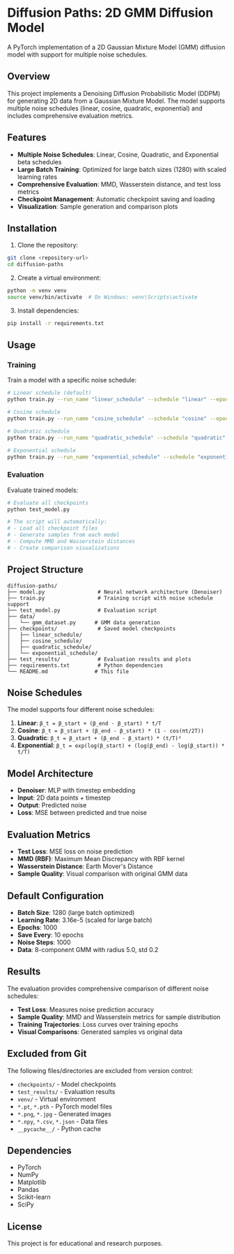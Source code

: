# Diffusion Paths: 2D GMM Diffusion Model

A PyTorch implementation of a 2D Gaussian Mixture Model (GMM) diffusion model with support for multiple noise schedules.

## Overview

This project implements a Denoising Diffusion Probabilistic Model (DDPM) for generating 2D data from a Gaussian Mixture Model. The model supports multiple noise schedules (linear, cosine, quadratic, exponential) and includes comprehensive evaluation metrics.

## Features

- **Multiple Noise Schedules**: Linear, Cosine, Quadratic, and Exponential beta schedules
- **Large Batch Training**: Optimized for large batch sizes (1280) with scaled learning rates
- **Comprehensive Evaluation**: MMD, Wasserstein distance, and test loss metrics
- **Checkpoint Management**: Automatic checkpoint saving and loading
- **Visualization**: Sample generation and comparison plots

## Installation

1. Clone the repository:
```bash
git clone <repository-url>
cd diffusion-paths
```

2. Create a virtual environment:
```bash
python -m venv venv
source venv/bin/activate  # On Windows: venv\Scripts\activate
```

3. Install dependencies:
```bash
pip install -r requirements.txt
```

## Usage

### Training

Train a model with a specific noise schedule:

```bash
# Linear schedule (default)
python train.py --run_name "linear_schedule" --schedule "linear" --epochs 1000 --save_every 10

# Cosine schedule
python train.py --run_name "cosine_schedule" --schedule "cosine" --epochs 1000 --save_every 10

# Quadratic schedule
python train.py --run_name "quadratic_schedule" --schedule "quadratic" --epochs 1000 --save_every 10

# Exponential schedule
python train.py --run_name "exponential_schedule" --schedule "exponential" --epochs 1000 --save_every 10
```

### Evaluation

Evaluate trained models:

```bash
# Evaluate all checkpoints
python test_model.py

# The script will automatically:
# - Load all checkpoint files
# - Generate samples from each model
# - Compute MMD and Wasserstein distances
# - Create comparison visualizations
```

## Project Structure

```
diffusion-paths/
├── model.py                 # Neural network architecture (Denoiser)
├── train.py                 # Training script with noise schedule support
├── test_model.py            # Evaluation script
├── data/
│   └── gmm_dataset.py      # GMM data generation
├── checkpoints/             # Saved model checkpoints
│   ├── linear_schedule/
│   ├── cosine_schedule/
│   ├── quadratic_schedule/
│   └── exponential_schedule/
├── test_results/            # Evaluation results and plots
├── requirements.txt         # Python dependencies
└── README.md               # This file
```

## Noise Schedules

The model supports four different noise schedules:

1. **Linear**: `β_t = β_start + (β_end - β_start) * t/T`
2. **Cosine**: `β_t = β_start + (β_end - β_start) * (1 - cos(πt/2T))`
3. **Quadratic**: `β_t = β_start + (β_end - β_start) * (t/T)²`
4. **Exponential**: `β_t = exp(log(β_start) + (log(β_end) - log(β_start)) * t/T)`

## Model Architecture

- **Denoiser**: MLP with timestep embedding
- **Input**: 2D data points + timestep
- **Output**: Predicted noise
- **Loss**: MSE between predicted and true noise

## Evaluation Metrics

- **Test Loss**: MSE loss on noise prediction
- **MMD (RBF)**: Maximum Mean Discrepancy with RBF kernel
- **Wasserstein Distance**: Earth Mover's Distance
- **Sample Quality**: Visual comparison with original GMM data

## Default Configuration

- **Batch Size**: 1280 (large batch optimized)
- **Learning Rate**: 3.16e-5 (scaled for large batch)
- **Epochs**: 1000
- **Save Every**: 10 epochs
- **Noise Steps**: 1000
- **Data**: 8-component GMM with radius 5.0, std 0.2

## Results

The evaluation provides comprehensive comparison of different noise schedules:

- **Test Loss**: Measures noise prediction accuracy
- **Sample Quality**: MMD and Wasserstein metrics for sample distribution
- **Training Trajectories**: Loss curves over training epochs
- **Visual Comparisons**: Generated samples vs original data

## Excluded from Git

The following files/directories are excluded from version control:
- `checkpoints/` - Model checkpoints
- `test_results/` - Evaluation results
- `venv/` - Virtual environment
- `*.pt`, `*.pth` - PyTorch model files
- `*.png`, `*.jpg` - Generated images
- `*.npy`, `*.csv`, `*.json` - Data files
- `__pycache__/` - Python cache

## Dependencies

- PyTorch
- NumPy
- Matplotlib
- Pandas
- Scikit-learn
- SciPy

## License

This project is for educational and research purposes. 